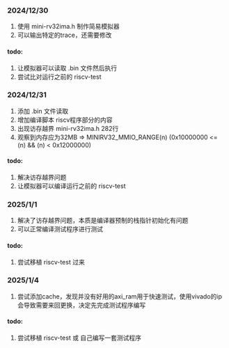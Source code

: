 ### 2024/12/30

1. 使用 mini-rv32ima.h 制作简易模拟器
2. 可以输出特定的trace，还需要修改

#### todo:

1. 让模拟器可以读取 .bin 文件然后执行
2. 尝试比对运行之前的 riscv-test

### 2024/12/31

1. 添加 .bin 文件读取
2. 增加编译脚本 riscv程序部分的内容
3. 出现访存越界 mini-rv32ima.h 282行
4. 观察到内存应为32MB => MINIRV32_MMIO_RANGE(n)  (0x10000000 <= (n) && (n) < 0x12000000)

#### todo:

1. 解决访存越界问题
2. 让模拟器可以编译运行之前的 riscv-test

### 2025/1/1

1. 解决了访存越界问题，本质是编译器预制的栈指针初始化有问题
2. 可以正常编译测试程序进行测试

#### todo:

1. 尝试移植 riscv-test 过来

### 2025/1/4

1. 尝试添加cache，发现并没有好用的axi_ram用于快速测试，使用vivado的ip会导致需要来回更换，决定先完成测试程序编写

#### todo:

1. 尝试移植 riscv-test 或 自己编写一套测试程序

